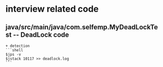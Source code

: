 # interview related code
## java/src/main/java/com.selfemp.MyDeadLockTest -- DeadLock code
	+ detection
	```shell
	$jps -v
	$jstack 10117 >> deadlock.log
	```


